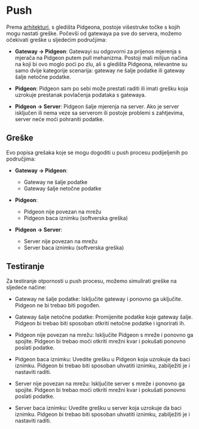 # Push

Prema [arhitekturi](../architecture.md), s gledišta Pidgeona, postoje višestruke
točke s kojih mogu nastati greške. Počevši od gatewaya pa sve do servera, možemo
očekivati greške u sljedećim područjima:

- **Gateway -> Pidgeon**: Gatewayi su odgovorni za prijenos mjerenja s mjerača
  na Pidgeon putem pull mehanizma. Postoji mali milijun načina na koji bi ovo
  moglo poći po zlu, ali s gledišta Pidgeona, relevantne su samo dvije
  kategorije scenarija: gateway ne šalje podatke ili gateway šalje netočne
  podatke.

- **Pidgeon**: Pidgeon sam po sebi može prestati raditi ili imati grešku koja
  uzrokuje prestanak povlačenja podataka s gatewaya.

- **Pidgeon -> Server**: Pidgeon šalje mjerenja na server. Ako je server
  isključen ili nema veze sa serverom ili postoje problemi s zahtjevima, server
  neće moći pohraniti podatke.

## Greške

Evo popisa grešaka koje se mogu dogoditi u push procesu podijeljenih po
područjima:

- **Gateway -> Pidgeon**:

  - Gateway ne šalje podatke
  - Gateway šalje netočne podatke

- **Pidgeon**:

  - Pidgeon nije povezan na mrežu
  - Pidgeon baca iznimku (softverska greška)

- **Pidgeon -> Server**:
  - Server nije povezan na mrežu
  - Server baca iznimku (softverska greška)

## Testiranje

Za testiranje otpornosti u push procesu, možemo simulirati greške na sljedeće
načine:

- Gateway ne šalje podatke: Isključite gateway i ponovno ga uključite. Pidgeon
  ne bi trebao biti pogođen.

- Gateway šalje netočne podatke: Promijenite podatke koje gateway šalje. Pidgeon
  bi trebao biti sposoban otkriti netočne podatke i ignorirati ih.

- Pidgeon nije povezan na mrežu: Isključite Pidgeon s mreže i ponovno ga
  spojite. Pidgeon bi trebao moći otkriti mrežni kvar i pokušati ponovno poslati
  podatke.

- Pidgeon baca iznimku: Uvedite grešku u Pidgeon koja uzrokuje da baci iznimku.
  Pidgeon bi trebao biti sposoban uhvatiti iznimku, zabilježiti je i nastaviti
  raditi.

- Server nije povezan na mrežu: Isključite server s mreže i ponovno ga spojite.
  Pidgeon bi trebao moći otkriti mrežni kvar i pokušati ponovno poslati podatke.

- Server baca iznimku: Uvedite grešku u server koja uzrokuje da baci iznimku.
  Pidgeon bi trebao biti sposoban uhvatiti iznimku, zabilježiti je i nastaviti
  raditi.
